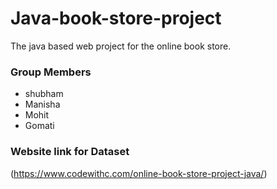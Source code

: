# Java-book-store-project
The java based web project for the online book store.

### Group Members
- shubham 
- Manisha
- Mohit
- Gomati

### Website link for Dataset
(https://www.codewithc.com/online-book-store-project-java/)

